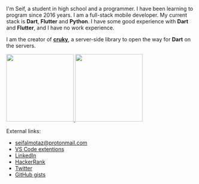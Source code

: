 <!--
**seifalmotaz/seifalmotaz** is a ✨ _special_ ✨ repository because its `README.md` (this file) appears on your GitHub profile.

Here are some ideas to get you started:

- 🔭 I’m currently working on ...
- 🌱 I’m currently learning ...
- 👯 I’m looking to collaborate on ...
- 🤔 I’m looking for help with ...
- 💬 Ask me about ...
- 📫 How to reach me: ...
- 😄 Pronouns: ...
- ⚡ Fun fact: ...
-->

I'm Seif, a student in high school and a programmer. I have been learning to program since 2016 years. I am a full-stack mobile developer. My current stack is __Dart__, __Flutter__ and __Python__. I have some good experience with __Dart__ and __Flutter__, and I have no work experience.

I am the creator of [__cruky__](https://seifalmotaz.github.io/cruky/), a server-side library to open the way for __Dart__ on the servers.

<div>
  <a href="https://github.com/jonataslaw">
  <img height="180em" src="https://github-readme-stats.vercel.app/api?username=seifalmotaz&count_private=true&show_icons=true&theme=dark"/>
  <img height="180em" src="https://github-readme-stats.vercel.app/api/top-langs/?username=seifalmotaz&layout=compact&langs_count=7&theme=dark"/>
  </a>
</div>


External links:

- seifalmotaz@protonmail.com
- [VS Code extentions](https://marketplace.visualstudio.com/publishers/SeifAlmotaz)
- [LinkedIn](https://www.linkedin.com/in/seif-almotaz-936221225/)
- [HackerRank](https://www.hackerrank.com/seifelmotaz)
- [Twitter](https://twitter.com/AlmotazSeif)
- [GitHub gists](https://gist.github.com/seifalmotaz)
